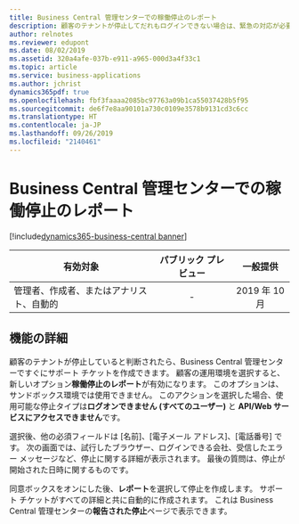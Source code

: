 ```yaml
---
title: Business Central 管理センターでの稼働停止のレポート
description: 顧客のテナントが停止してだれもログインできない場合は、緊急の対応が必要な重大な状況です。 Business Central 管理センターでは、パートナーはサポート チケットを自動的に作成する新しい [稼働停止のレポート] オプションを使用できるようになりました。
author: relnotes
ms.reviewer: edupont
ms.date: 08/02/2019
ms.assetid: 320a4afe-037b-e911-a965-000d3a4f33c1
ms.topic: article
ms.service: business-applications
ms.author: jchrist
dynamics365pdf: true
ms.openlocfilehash: fbf3faaaa2085bc97763a09b1ca55037428b5f95
ms.sourcegitcommit: de6f7e8aa90101a730c0109e3578b9131cd3c6cc
ms.translationtype: HT
ms.contentlocale: ja-JP
ms.lasthandoff: 09/26/2019
ms.locfileid: "2140461"
---
```

# <a name="report-production-outage-in-the-business-central-administration-center"></a>Business Central 管理センターでの稼働停止のレポート
[!include[dynamics365-business-central banner](../includes/dynamics365-business-central.md)]

| 有効対象    |  パブリック プレビュー | 一般提供 | 
| ---------- | :----------: |:----------: |
|管理者、作成者、またはアナリスト、自動的|-| 2019 年 10 月|






## <a name="feature-details"></a>機能の詳細
<!--feature detail start -->
顧客のテナントが停止していると判断されたら、Business Central 管理センターですぐにサポート チケットを作成できます。 顧客の運用環境を選択すると、新しいオプション**稼働停止のレポート**が有効になります。 このオプションは、サンドボックス環境では使用できません。 このアクションを選択した場合、使用可能な停止タイプは**ログオンできません (すべてのユーザー)** と **API/Web サービスにアクセスできません**です。 

選択後、他の必須フィールドは [名前]、[電子メール アドレス]、[電話番号] です。 次の画面では、試行したブラウザー、ログインできる会社、受信したエラー メッセージなど、停止に関する詳細が表示されます。 最後の質問は、停止が開始された日時に関するものです。 

同意ボックスをオンにした後、**レポート**を選択して停止を作成します。 サポート チケットがすべての詳細と共に自動的に作成されます。 これは Business Central 管理センターの**報告された停止**ページで表示できます。 
<!--feature detail end -->











